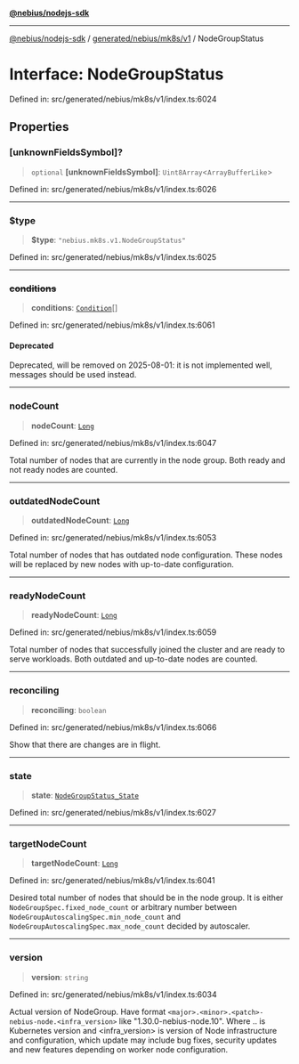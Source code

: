[**@nebius/nodejs-sdk**](../../../../../README.md)

---

[@nebius/nodejs-sdk](../../../../../README.md) / [generated/nebius/mk8s/v1](../README.md) / NodeGroupStatus

# Interface: NodeGroupStatus

Defined in: src/generated/nebius/mk8s/v1/index.ts:6024

## Properties

### \[unknownFieldsSymbol\]?

> `optional` **\[unknownFieldsSymbol\]**: `Uint8Array`\<`ArrayBufferLike`\>

Defined in: src/generated/nebius/mk8s/v1/index.ts:6026

---

### $type

> **$type**: `"nebius.mk8s.v1.NodeGroupStatus"`

Defined in: src/generated/nebius/mk8s/v1/index.ts:6025

---

### ~~conditions~~

> **conditions**: [`Condition`](Condition.md)[]

Defined in: src/generated/nebius/mk8s/v1/index.ts:6061

#### Deprecated

Deprecated, will be removed on 2025-08-01: it is not implemented well, messages should be used instead.

---

### nodeCount

> **nodeCount**: [`Long`](../../../../../runtime/protos/core/classes/Long.md)

Defined in: src/generated/nebius/mk8s/v1/index.ts:6047

Total number of nodes that are currently in the node group.
Both ready and not ready nodes are counted.

---

### outdatedNodeCount

> **outdatedNodeCount**: [`Long`](../../../../../runtime/protos/core/classes/Long.md)

Defined in: src/generated/nebius/mk8s/v1/index.ts:6053

Total number of nodes that has outdated node configuration.
These nodes will be replaced by new nodes with up-to-date configuration.

---

### readyNodeCount

> **readyNodeCount**: [`Long`](../../../../../runtime/protos/core/classes/Long.md)

Defined in: src/generated/nebius/mk8s/v1/index.ts:6059

Total number of nodes that successfully joined the cluster and are ready to serve workloads.
Both outdated and up-to-date nodes are counted.

---

### reconciling

> **reconciling**: `boolean`

Defined in: src/generated/nebius/mk8s/v1/index.ts:6066

Show that there are changes are in flight.

---

### state

> **state**: [`NodeGroupStatus_State`](../type-aliases/NodeGroupStatus_State.md)

Defined in: src/generated/nebius/mk8s/v1/index.ts:6027

---

### targetNodeCount

> **targetNodeCount**: [`Long`](../../../../../runtime/protos/core/classes/Long.md)

Defined in: src/generated/nebius/mk8s/v1/index.ts:6041

Desired total number of nodes that should be in the node group.
It is either `NodeGroupSpec.fixed_node_count` or arbitrary number between
`NodeGroupAutoscalingSpec.min_node_count` and `NodeGroupAutoscalingSpec.max_node_count` decided by autoscaler.

---

### version

> **version**: `string`

Defined in: src/generated/nebius/mk8s/v1/index.ts:6034

Actual version of NodeGroup. Have format `<major>.<minor>.<patch>-nebius-node.<infra_version>` like "1.30.0-nebius-node.10".
Where <major>.<minor>.<patch> is Kubernetes version and <infra_version> is version of Node infrastructure and configuration,
which update may include bug fixes, security updates and new features depending on worker node configuration.
